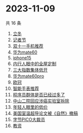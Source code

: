 # 2023-11-09

共 16 条

<!-- BEGIN -->
<!-- 最后更新时间 Thu Nov 09 2023 07:07:10 GMT+0800 (China Standard Time) -->

1. [立冬](https://www.zhihu.com/search?q=%E7%AB%8B%E5%86%AC)
1. [记者节](https://www.zhihu.com/search?q=%E8%AE%B0%E8%80%85%E8%8A%82)
1. [双十一手机推荐](https://www.zhihu.com/search?q=%E5%8F%8C%E5%8D%81%E4%B8%80%E6%89%8B%E6%9C%BA%E6%8E%A8%E8%8D%90)
1. [华为mate60](https://www.zhihu.com/search?q=%E5%8D%8E%E4%B8%BAmate60)
1. [iphone15](https://www.zhihu.com/search?q=iphone15)
1. [内行人眼中的全屋定制](https://www.zhihu.com/search?q=%E5%86%85%E8%A1%8C%E4%BA%BA%E7%9C%BC%E4%B8%AD%E7%9A%84%E5%85%A8%E5%B1%8B%E5%AE%9A%E5%88%B6)
1. [三大指数集体低开](https://www.zhihu.com/search?q=%E4%B8%89%E5%A4%A7%E6%8C%87%E6%95%B0%E9%9B%86%E4%BD%93%E4%BD%8E%E5%BC%80)
1. [华为mate60pro](https://www.zhihu.com/search?q=%E5%8D%8E%E4%B8%BAmate60pro)
1. [欧冠](https://www.zhihu.com/search?q=%E6%AC%A7%E5%86%A0)
1. [智能手表推荐](https://www.zhihu.com/search?q=%E6%99%BA%E8%83%BD%E6%89%8B%E8%A1%A8%E6%8E%A8%E8%8D%90)
1. [程序员群体是否已经过多了](https://www.zhihu.com/search?q=%E7%A8%8B%E5%BA%8F%E5%91%98%E7%BE%A4%E4%BD%93%E6%98%AF%E5%90%A6%E5%B7%B2%E7%BB%8F%E8%BF%87%E5%A4%9A%E4%BA%86)
1. [中山二院回应涉癌实验室拆除](https://www.zhihu.com/search?q=%E4%B8%AD%E5%B1%B1%E4%BA%8C%E9%99%A2%E5%9B%9E%E5%BA%94%E6%B6%89%E7%99%8C%E5%AE%9E%E9%AA%8C%E5%AE%A4%E6%8B%86%E9%99%A4)
1. [年轻人眼里的低价](https://www.zhihu.com/search?q=%E5%B9%B4%E8%BD%BB%E4%BA%BA%E7%9C%BC%E9%87%8C%E7%9A%84%E4%BD%8E%E4%BB%B7)
1. [美国室温超导论文被《自然》撤稿](https://www.zhihu.com/search?q=%E7%BE%8E%E5%9B%BD%E5%AE%A4%E6%B8%A9%E8%B6%85%E5%AF%BC%E8%AE%BA%E6%96%87%E8%A2%AB%E3%80%8A%E8%87%AA%E7%84%B6%E3%80%8B%E6%92%A4%E7%A8%BF)
1. [字节PICO大裁员](https://www.zhihu.com/search?q=%E5%AD%97%E8%8A%82PICO%E5%A4%A7%E8%A3%81%E5%91%98)
1. [教资](https://www.zhihu.com/search?q=%E6%95%99%E8%B5%84)

<!-- END -->
